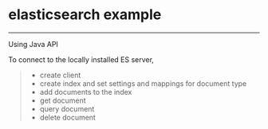 # elasticsearch example

---

Using Java API

To connect to the locally installed ES server,

> * create client
> * create index and set settings and mappings for document type
> * add documents to the index
> * get document
> * query document
> * delete document

